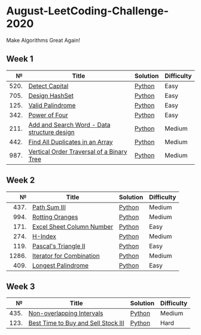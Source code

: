 # August-LeetCoding-Challenge-2020
Make Algorithms Great Again!

## Week 1
|№|Title|Solution|Difficulty|
| ----: | --- | --- | --- |
|520.|[Detect Capital](https://leetcode.com/problems/detect-capital/)|[Python](/Week%201/520.DetectCapital.py)|Easy|
|705.|[Design HashSet](https://leetcode.com/problems/design-hashset/)|[Python](/Week%201/705.DesignHashSet.py)|Easy|
|125.|[Valid Palindrome](https://leetcode.com/problems/valid-palindrome/)|[Python](/Week%201/125.ValidPalindrome.py)|Easy|
|342.|[Power of Four](https://leetcode.com/problems/power-of-four/)|[Python](/Week%201/342.PowerofFour.py)|Easy|
|211.|[Add and Search Word - Data structure design](https://leetcode.com/problems/add-and-search-word-data-structure-design/)|[Python](/Week%201/211.AddandSearchWord-Datastructuredesign.py)|Medium|
|442.|[Find All Duplicates in an Array](https://leetcode.com/problems/find-all-duplicates-in-an-array/)|[Python](/Week%201/442.FindAllDuplicatesinanArray.py)|Medium|
|987.|[Vertical Order Traversal of a Binary Tree](https://leetcode.com/problems/vertical-order-traversal-of-a-binary-tree/)|[Python](/Week%201/987.VerticalOrderTraversalofaBinaryTree.py)|Medium|

## Week 2
|№|Title|Solution|Difficulty|
| ----: | --- | --- | --- |
|437.|[Path Sum III](https://leetcode.com/problems/path-sum-iii/)|[Python](/Week%202/437.PathSumIII.py)|Medium|
|994.|[Rotting Oranges](https://leetcode.com/problems/rotting-oranges/)|[Python](/Week%202/994.RottingOranges.py)|Medium|
|171.|[Excel Sheet Column Number](https://leetcode.com/problems/excel-sheet-column-number/)|[Python](/Week%202/171.ExcelSheetColumnNumber.py)|Easy|
|274.|[H-Index](https://leetcode.com/problems/h-index/)|[Python](/Week%202/274.H-Index.py)|Medium|
|119.|[Pascal's Triangle II](https://leetcode.com/problems/pascals-triangle-ii/)|[Python](/Week%202/119.PascalsTriangleII.py)|Easy|
|1286.|[Iterator for Combination](https://leetcode.com/problems/iterator-for-combination/)|[Python](/Week%202/1286.IteratorforCombination.py)|Medium|
|409.|[Longest Palindrome](https://leetcode.com/problems/longest-palindrome/)|[Python](/Week%202/409.LongestPalindrome.py)|Easy|

## Week 3
|№|Title|Solution|Difficulty|
| ----: | --- | --- | --- |
|435.|[Non-overlapping Intervals](https://leetcode.com/problems/non-overlapping-intervals/)|[Python](/Week%203/435.Non-overlappingIntervals.py)|Medium|
|123.|[Best Time to Buy and Sell Stock III](https://leetcode.com/problems/best-time-to-buy-and-sell-stock-iii/)|[Python](/Week%203/123.BestTimetoBuyandSellStockIII.py)|Hard|
